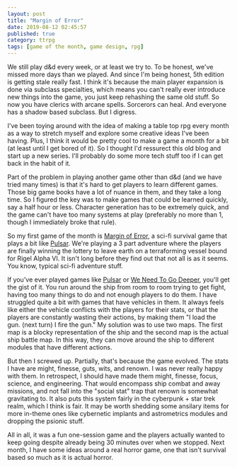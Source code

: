 ```yaml
---
layout: post
title: "Margin of Error"
date: 2019-08-12 02:45:57
published: true
category: ttrpg
tags: [game of the month, game design, rpg]
---
```



We still play d&d every week, or at least we try to. To be honest, we've missed more days than we played. And since I'm being honest, 5th edition is getting stale really fast. I think it's because the main player expansion is done via subclass specialties, which means you can't really ever introduce new things into the game, you just keep rehashing the same old stuff. So now you have clerics with arcane spells. Sorcerors can heal. And everyone has a shadow based subclass. But I digress.

I've been toying around with the idea of making a table top rpg every month as a way to stretch myself and explore some creative ideas I've been having. Plus, I think it would be pretty cool to make a game a month for a bit (at least until I get bored of it). So I thought I'd ressurect this old blog and start up a new series. I'll probably do some more tech stuff too if I can get back in the habit of it. 

Part of the problem in playing another game other than d&d (and we have tried many times) is that it's hard to get players to learn different games. Those big game books have a lot of nuance in them, and they take a long time. So I figured the key was to make games that could be learned quickly, say a half hour or less. Character generation has to be extremely quick, and the game can't have too many systems at play (preferably no more than 1, though I immediately broke that rule).

So my first game of the month is [Margin of Error], a sci-fi survival game that plays a bit like [Pulsar]. We're playing a 3 part adventure where the players are finally winning the lottery to leave earth on a terraforming vessel bound for Rigel Alpha VI. It isn't long before they find out that not all is as it seems. You know, typical sci-fi adventure stuff.

If you've ever played games like [Pulsar] or [We Need To Go Deeper], you'll get the gist of it. You run around the ship from room to room trying to get fight, having too many things to do and not enough players to do them.  I have struggled quite a bit with games that have vehicles in them. It always feels like either the vehicle conflicts with the players for their stats, or that the players are constantly wasting their actions, by making them "I load the gun. (next turn) I fire the gun." My solution was to use two maps. The first map is a blocky representation of the ship and the second map is the actual ship battle map. In this way, they can move around the ship to different modules that have different actions.

But then I screwed up. Partially, that's because the game evolved. The stats I have are might, finesse, guts, wits, and renown. I was never really happy with them. In retrospect, I should have made them might, finesse, focus, science, and engineering. That would encompass ship combat and away missions, and not fall into the "social stat" trap that renown is somewhat gravitating to. It also puts this system fairly in the cyberpunk + star trek realm, which I think is fair. It may be worth shedding some ansilary items for more in-theme ones like cybernetic implants and astrometrics modules and dropping the psionic stuff.

All in all, it was a fun one-session game and the players actually wanted to keep going despite already being 30 minutes over when we stopped. Next month, I have some ideas around a real horror game, one that isn't survival based so much as it is actual horror.

[Margin of Error]: http://blog.chalupaul.com/space/
[Pulsar]: https://store.steampowered.com/app/252870/PULSAR_Lost_Colony/
[We Need To Go Deeper]: https://store.steampowered.com/app/307110/We_Need_To_Go_Deeper/
